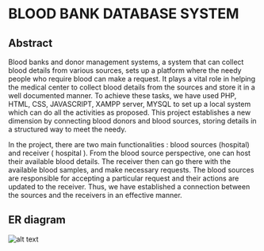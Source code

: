 # BLOOD BANK DATABASE SYSTEM
## Abstract
Blood banks and donor management systems, a system that can collect blood details from various sources, sets up a platform where the needy people who require blood can make a request. It plays a vital role in helping the medical center to collect blood details from the sources and store it in a well documented manner. To achieve these tasks, we have used PHP, HTML, CSS, JAVASCRIPT, XAMPP server, MYSQL to set up a local system which can do all the activities as proposed. This project establishes a new dimension by connecting blood donors and blood sources, storing details in a structured way to meet the needy.

In the project, there are two main functionalities : blood sources (hospital) and receiver ( hospital ). From the blood source perspective, one can host their available blood details. The receiver then can go there with the available blood samples, and make necessary requests. The blood sources are responsible for accepting a particular request and their actions are updated to the receiver. Thus, we have established a connection between the sources and the receivers in an effective manner.


## ER diagram
![alt text](https://github.com/peeeebeeeeeee/Blood-bank/blob/main/bloodbank/image/er-diagram.jpg?raw=true)
